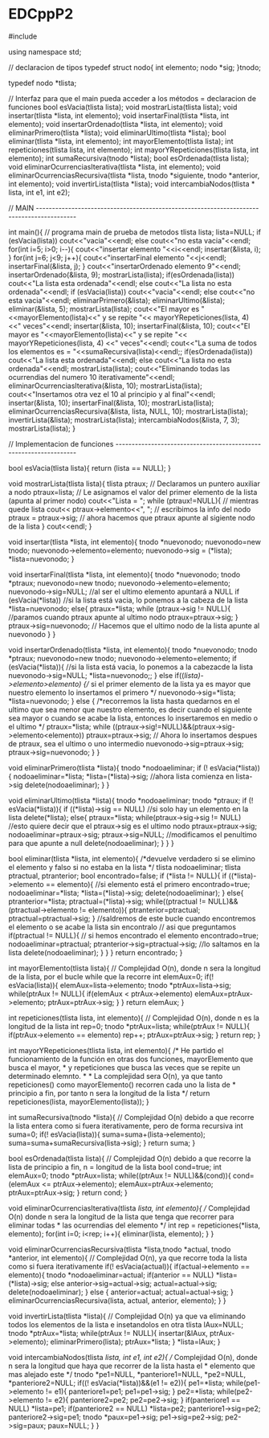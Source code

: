 EDCppP2
=======

#include <iostream>

using namespace std;

// declaracion de tipos
typedef struct nodo{
	int elemento;
	nodo *sig;
}tnodo;

typedef nodo *tlista;

// Interfaz para que el main pueda acceder a los métodos = declaracion de funciones
bool esVacia(tlista lista);
void mostrarLista(tlista lista);
void insertar(tlista *lista, int elemento);
void insertarFinal(tlista *lista, int elemento);
void insertarOrdenado(tlista *lista, int elemento);
void eliminarPrimero(tlista *lista);
void eliminarUltimo(tlista *lista);
bool eliminar(tlista *lista, int elemento);
int mayorElemento(tlista lista);
int repeticiones(tlista lista, int elemento);
int mayorYRepeticiones(tlista lista, int elemento);
int sumaRecursiva(tnodo *lista);
bool esOrdenada(tlista lista);
void eliminarOcurrenciasIterativa(tlista *lista, int elemento);
void eliminarOcurrenciasRecursiva(tlista *lista, tnodo *siguiente, tnodo *anterior, int elemento);
void invertirLista(tlista *lista);
void intercambiaNodos(tlista * lista, int e1, int e2);



// MAIN ------------------------------------------------------------------------------------------

int main(){ // programa main de prueba de metodos
	tlista lista;
	lista=NULL;
	if (esVacia(lista))
		cout<<"vacia"<<endl;
	else
		cout<<"no esta vacia"<<endl;
	for(int i=5; i>0; i--){
		cout<<"insertar elemento "<<i<<endl;
		insertar(&lista, i);
	}
	for(int j=6; j<9; j++){
		cout<<"insertarFinal elemento "<<j<<endl;
		insertarFinal(&lista, j);
	}
	cout<<"insertarOrdenado elemento 9"<<endl;
	insertarOrdenado(&lista, 9);
	mostrarLista(lista);
	if(esOrdenada(lista))
		cout<<"La lista esta ordenada"<<endl;
	else
		cout<<"La lista no esta ordenada"<<endl;
	if (esVacia(lista))
			cout<<"vacia"<<endl;
		else
			cout<<"no esta vacia"<<endl;
	eliminarPrimero(&lista);
	eliminarUltimo(&lista);
	eliminar(&lista, 5);
	mostrarLista(lista);
	cout<<"El mayor es "<<mayorElemento(lista)<<" y se repite "<< mayorYRepeticiones(lista, 4) <<" veces"<<endl;
	insertar(&lista, 10);
	insertarFinal(&lista, 10);
	cout<<"El mayor es "<<mayorElemento(lista)<<" y se repite "<< mayorYRepeticiones(lista, 4) <<" veces"<<endl;
	cout<<"La suma de todos los elementos es = "<<sumaRecursiva(lista)<<endl;;
	if(esOrdenada(lista))
		cout<<"La lista esta ordenada"<<endl;
	else
		cout<<"La lista no esta ordenada"<<endl;
	mostrarLista(lista);
	cout<<"Eliminando todas las ocurrendias del numero 10 iterativamente"<<endl;
	eliminarOcurrenciasIterativa(&lista, 10);
	mostrarLista(lista);
	cout<<"Insertamos otra vez el 10 al principio y al final"<<endl;
	insertar(&lista, 10);
	insertarFinal(&lista, 10);
	mostrarLista(lista);
	eliminarOcurrenciasRecursiva(&lista, lista, NULL, 10);
	mostrarLista(lista);
	invertirLista(&lista);
	mostrarLista(lista);
	intercambiaNodos(&lista, 7, 3);
	mostrarLista(lista);
}





// Implementacion de funciones ------------------------------------------------------------------

bool esVacia(tlista lista){
	return (lista == NULL);
}

void mostrarLista(tlista lista){
	tlista ptraux; // Declaramos un puntero auxiliar a nodo
	ptraux=lista; // Le asignamos el valor del primer elemento de la lista (apunta al primer nodo)
	cout<<"Lista = ";
	while (ptraux!=NULL){ // mientras quede lista
		cout<< ptraux->elemento<<", "; // escribimos la info del nodo
		ptraux = ptraux->sig; // ahora hacemos que ptraux apunte al sigiente nodo de la lista
	}
	cout<<endl;
}

void insertar(tlista *lista, int elemento){
	tnodo *nuevonodo;
	nuevonodo=new tnodo;
	nuevonodo->elemento=elemento;
	nuevonodo->sig = (*lista);
	*lista=nuevonodo;
}

void insertarFinal(tlista *lista, int elemento){
	tnodo *nuevonodo;
	tnodo *ptraux;
	nuevonodo=new tnodo;
	nuevonodo->elemento=elemento;
	nuevonodo->sig=NULL; //al ser el ultimo elemento apuntará a NULL
	if (esVacia(*lista)) //si la lista está vacia, lo ponemos a la cabeza de la lista
		*lista=nuevonodo;
	else{
		ptraux=*lista;
		while (ptraux->sig != NULL){ //paramos cuando ptraux apunte al ultimo nodo
			ptraux=ptraux->sig;
		}
		ptraux->sig=nuevonodo; // Hacemos que el ultimo nodo de la lista apunte al nuevonodo
	}
}

void insertarOrdenado(tlista *lista, int elemento){
	tnodo *nuevonodo;
	tnodo *ptraux;
	nuevonodo=new tnodo;
	nuevonodo->elemento=elemento;
	if (esVacia(*lista)){ //si la lista está vacia, lo ponemos a la cabezacde la lista
		nuevonodo->sig=NULL;
		*lista=nuevonodo;;
	}
	else if((*lista)->elemento>elemento) {/* si el primer elemento de la lista ya es mayor que nuestro elemento
								lo insertamos el primero */
		nuevonodo->sig=*lista;
		*lista=nuevonodo;
	}
	else { /*recorremos la lista hasta quedarnos en el ultimo que sea menor que nuestro elemento, es decir
		cuando el siguiente sea mayor o cuando se acabe la lista, entonces lo insertaremos en medio o el ultimo */
		ptraux=*lista;
		while ((ptraux->sig!=NULL)&&(ptraux->sig->elemento<elemento))
			ptraux=ptraux->sig;
		// Ahora lo insertamos despues de ptraux, sea el ultimo o uno intermedio
		nuevonodo->sig=ptraux->sig;
		ptraux->sig=nuevonodo;
	}
}

void eliminarPrimero(tlista *lista){
	tnodo *nodoaeliminar;
	if (! esVacia(*lista)){
		nodoaeliminar=*lista;
		*lista=(*lista)->sig; //ahora lista comienza en lista->sig
		delete(nodoaeliminar);
	}
}

void eliminarUltimo(tlista *lista){
	tnodo *nodoaeliminar;
	tnodo *ptraux;
	if (! esVacia(*lista)){
		if ((*lista)->sig == NULL) //si solo hay un elemento en la lista
			delete(*lista);
		else{
			ptraux=*lista;
			while(ptraux->sig->sig != NULL) //esto quiere decir que el ptraux->sig es el ultimo nodo
				ptraux=ptraux->sig;
			nodoaeliminar=ptraux->sig;
			ptraux->sig=NULL; //modificamos el penultimo para que apunte a null
			delete(nodoaeliminar);
		}
	}
}

bool eliminar(tlista *lista, int elemento){
	/*devuelve verdadero si se elimino el elemento y falso si no estaba
	en la lista */
	tlista nodoaeliminar;
	tlista ptractual, ptranterior;
	bool encontrado=false;
	if (*lista != NULL){
		if ((*lista)->elemento == elemento){ //si elemento está el primero
			encontrado=true;
			nodoaeliminar=*lista;
			*lista=(*lista)->sig;
			delete(nodoaeliminar);
		}
		else{
			ptranterior=*lista;
			ptractual=(*lista)->sig;
			while((ptractual != NULL)&&(ptractual->elemento != elemento)){
				ptranterior=ptractual;
				ptractual=ptractual->sig;
			} //saldremos de este bucle cuando encontremos el elemento o se acabe la lista sin encontralo
			// asi que preguntamos
			if(ptractual != NULL){ // si hemos encontrado el elemento
				encontrado=true;
				nodoaeliminar=ptractual;
				ptranterior->sig=ptractual->sig; //lo saltamos en la lista
				delete(nodoaeliminar);
			}
		}
	}
	return encontrado;
}

int mayorElemento(tlista lista){
	// Complejidad O(n), donde n sera la longitud de la lista, por el bucle while que la recorre
	int elemAux=0;
	if(! esVacia(lista)){
		elemAux=lista->elemento;
		tnodo *ptrAux=lista->sig;
		while(ptrAux != NULL){
			if(elemAux < ptrAux->elemento)
				elemAux=ptrAux->elemento;
			ptrAux=ptrAux->sig;
		}
	}
	return elemAux;
}

int repeticiones(tlista lista, int elemento){
	// Complejidad O(n), donde n es la longitud de la lista
	int rep=0;
	tnodo *ptrAux=lista;
	while(ptrAux != NULL){
		if(ptrAux->elemento == elemento)
			rep++;
		ptrAux=ptrAux->sig;
	}
	return rep;
}

int mayorYRepeticiones(tlista lista, int elemento){
	/* He partido el funcionamiento de la función en otras dos funciones, mayorElemento que busca el mayor,
	 * y repeticiones que busca las veces que se repite un determinado elemnto.
	 *
	 * La complejidad sera O(n), ya que tanto repeticiones() como mayorElemento() recorren cada uno la lista de
	 * principio a fin, por tanto n sera la longitud de la lista
	 */
	return repeticiones(lista, mayorElemento(lista));
}

int sumaRecursiva(tnodo *lista){
	// Complejidad O(n) debido a que recorre la lista entera como si fuera iterativamente, pero de forma recursiva
	int suma=0;
	if(! esVacia(lista)){
		suma=suma+(lista->elemento);
		suma=suma+sumaRecursiva(lista->sig);
	}
	return suma;
}

bool esOrdenada(tlista lista){
	// Complejidad O(n) debido a que recorre la lista de principio a fin, n = longitud de la lista
	bool cond=true;
	int elemAux=0;
	tnodo *ptrAux=lista;
	while((ptrAux != NULL)&&(cond)){
		cond=(elemAux <= ptrAux->elemento);
		elemAux=ptrAux->elemento;
		ptrAux=ptrAux->sig;
	}
	return cond;
}

void eliminarOcurrenciasIterativa(tlista *lista, int elemento){
	/* Complejidad O(n) donde n sera la longitud de la lista que tenga que recorrer para eliminar todas
	 * las ocurrendias del elemento
	 */
	int rep = repeticiones(*lista, elemento);
	for(int i=0; i<rep; i++){
		eliminar(lista, elemento);
	}
}

void eliminarOcurrenciasRecursiva(tlista *lista,tnodo *actual, tnodo *anterior, int elemento){
	// Complejidad O(n), ya que recorre toda la lista como si fuera iterativamente
	if(! esVacia(actual)){
		if(actual->elemento == elemento){
			tnodo *nodoaeliminar=actual;
			if(anterior == NULL)
				*lista=(*lista)->sig;
			else
				anterior->sig=actual->sig;
			actual=actual->sig;
			delete(nodoaeliminar);
		} else {
			anterior=actual;
			actual=actual->sig;
		}
		eliminarOcurrenciasRecursiva(lista, actual, anterior, elemento);
	}
}

void invertirLista(tlista *lista){
	// Complejidad O(n) ya que va eliminando todos los elementos de la lista e insetandolos en otra
	tlista lAux=NULL;
	tnodo *ptrAux=*lista;
	while(ptrAux != NULL){
		insertar(&lAux, ptrAux->elemento);
		eliminarPrimero(lista);
		ptrAux=*lista;
	}
	*lista=lAux;
}

void intercambiaNodos(tlista *lista, int e1, int e2){
	/* Complejidad O(n), donde n sera la longitud que haya que recorrer de la lista hasta el
	 * elemento que mas alejado este
	 */
	tnodo *pe1=NULL, *panteriore1=NULL, *pe2=NULL, *panteriore2=NULL;
	if((! esVacia(*lista))&&(e1 != e2)){
		pe1=*lista;
		while(pe1->elemento != e1){
			panteriore1=pe1;
			pe1=pe1->sig;
		}
		pe2=*lista;
		while(pe2->elemento != e2){
			panteriore2=pe2;
			pe2=pe2->sig;
		}
		if(panteriore1 == NULL)
			*lista=pe1;
		if(panteriore2 == NULL)
			*lista=pe2;
		panteriore1->sig=pe2;
		panteriore2->sig=pe1;
		tnodo *paux=pe1->sig;
		pe1->sig=pe2->sig;
		pe2->sig=paux;
		paux=NULL;
	}
}
